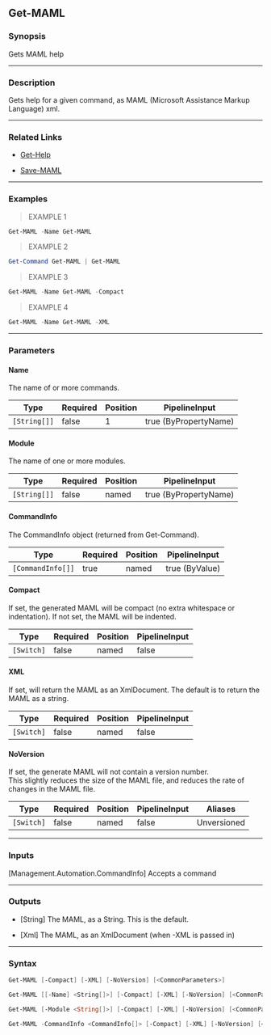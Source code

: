 Get-MAML
--------




### Synopsis
Gets MAML help



---


### Description

Gets help for a given command, as MAML (Microsoft Assistance Markup Language) xml.



---


### Related Links
* [Get-Help](https://learn.microsoft.com/powershell/module/Microsoft.PowerShell.Core/Get-Help)



* [Save-MAML](Save-MAML.md)





---


### Examples
> EXAMPLE 1

```PowerShell
Get-MAML -Name Get-MAML
```
> EXAMPLE 2

```PowerShell
Get-Command Get-MAML | Get-MAML
```
> EXAMPLE 3

```PowerShell
Get-MAML -Name Get-MAML -Compact
```
> EXAMPLE 4

```PowerShell
Get-MAML -Name Get-MAML -XML
```


---


### Parameters
#### **Name**
The name of or more commands.



|Type        |Required|Position|PipelineInput        |
|------------|--------|--------|---------------------|
|`[String[]]`|false   |1       |true (ByPropertyName)|


#### **Module**
The name of one or more modules.



|Type        |Required|Position|PipelineInput        |
|------------|--------|--------|---------------------|
|`[String[]]`|false   |named   |true (ByPropertyName)|


#### **CommandInfo**
The CommandInfo object (returned from Get-Command).



|Type             |Required|Position|PipelineInput |
|-----------------|--------|--------|--------------|
|`[CommandInfo[]]`|true    |named   |true (ByValue)|


#### **Compact**
If set, the generated MAML will be compact (no extra whitespace or indentation).  If not set, the MAML will be indented.



|Type      |Required|Position|PipelineInput|
|----------|--------|--------|-------------|
|`[Switch]`|false   |named   |false        |


#### **XML**
If set, will return the MAML as an XmlDocument.  The default is to return the MAML as a string.



|Type      |Required|Position|PipelineInput|
|----------|--------|--------|-------------|
|`[Switch]`|false   |named   |false        |


#### **NoVersion**
If set, the generate MAML will not contain a version number.  
This slightly reduces the size of the MAML file, and reduces the rate of changes in the MAML file.



|Type      |Required|Position|PipelineInput|Aliases    |
|----------|--------|--------|-------------|-----------|
|`[Switch]`|false   |named   |false        |Unversioned|




---


### Inputs
[Management.Automation.CommandInfo]
Accepts a command



---


### Outputs
* [String]
The MAML, as a String.  This is the default.


* [Xml]
The MAML, as an XmlDocument (when -XML is passed in)






---


### Syntax
```PowerShell
Get-MAML [-Compact] [-XML] [-NoVersion] [<CommonParameters>]
```
```PowerShell
Get-MAML [[-Name] <String[]>] [-Compact] [-XML] [-NoVersion] [<CommonParameters>]
```
```PowerShell
Get-MAML [-Module <String[]>] [-Compact] [-XML] [-NoVersion] [<CommonParameters>]
```
```PowerShell
Get-MAML -CommandInfo <CommandInfo[]> [-Compact] [-XML] [-NoVersion] [<CommonParameters>]
```
